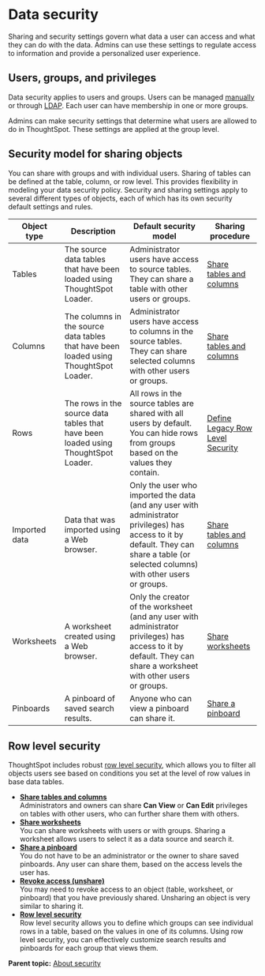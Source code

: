 # Data security

Sharing and security settings govern what data a user can access and what they can do with the data. Admins can use these settings to regulate access to information and provide a personalized user experience.

## Users, groups, and privileges

Data security applies to users and groups. Users can be managed [manually](../users_groups/about_users_groups.html#) or through [LDAP](../setup/about_LDAP.html#). Each user can have membership in one or more groups.

Admins can make security settings that determine what users are allowed to do in ThoughtSpot. These settings are applied at the group level.

## Security model for sharing objects

You can share with groups and with individual users. Sharing of tables can be defined at the table, column, or row level. This provides flexibility in modeling your data security policy. Security and sharing settings apply to several different types of objects, each of which has its own security default settings and rules.

|Object type|Description|Default security model|Sharing procedure|
|-----------|-----------|----------------------|-----------------|
|Tables|The source data tables that have been loaded using ThoughtSpot Loader.|Administrator users have access to source tables. They can share a table with other users or groups.|[Share tables and columns](share_source_tables.html#)|
|Columns|The columns in the source data tables that have been loaded using ThoughtSpot Loader.|Administrator users have access to columns in the source tables. They can share selected columns with other users or groups.|[Share tables and columns](share_source_tables.html#)|
|Rows|The rows in the source data tables that have been loaded using ThoughtSpot Loader.|All rows in the source tables are shared with all users by default. You can hide rows from groups based on the values they contain.|[Define Legacy Row Level Security](row_security.html#)|
|Imported data|Data that was imported using a Web browser.|Only the user who imported the data \(and any user with administrator privileges\) has access to it by default. They can share a table \(or selected columns\) with other users or groups.|[Share tables and columns](share_source_tables.html#)|
|Worksheets|A worksheet created using a Web browser.|Only the creator of the worksheet \(and any user with administrator privileges\) has access to it by default. They can share a worksheet with other users or groups.|[Share worksheets](share_worksheets.html)|
|Pinboards|A pinboard of saved search results.|Anyone who can view a pinboard can share it.|[Share a pinboard](share_pinboards.html)|

## Row level security

ThoughtSpot includes robust [row level security](about_row_security.html#), which allows you to filter all objects users see based on conditions you set at the level of row values in base data tables.

-   **[Share tables and columns](../../admin/data_security/share_source_tables.html)**  
Administrators and owners can share **Can View** or **Can Edit** privileges on tables with other users, who can further share them with others.
-   **[Share worksheets](../../admin/data_security/share_worksheets.html)**  
You can share worksheets with users or with groups. Sharing a worksheet allows users to select it as a data source and search it.
-   **[Share a pinboard](../../admin/data_security/share_pinboards.html)**  
You do not have to be an administrator or the owner to share saved pinboards. Any user can share them, based on the access levels the user has.
-   **[Revoke access \(unshare\)](../../admin/data_security/unshare.html)**  
You may need to revoke access to an object \(table, worksheet, or pinboard\) that you have previously shared. Unsharing an object is very similar to sharing it.
-   **[Row level security](../../admin/data_security/about_row_security.html)**  
Row level security allows you to define which groups can see individual rows in a table, based on the values in one of its columns. Using row level security, you can effectively customize search results and pinboards for each group that views them.

**Parent topic:** [About security](../../admin/data_security/about_security.html)

